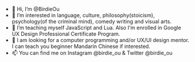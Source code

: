 - 👋 Hi, I’m @BirdieOu
- 👀 I’m interested in language, culture, philosophy(stoicism), psychology(of the criminal mind), comedy writing and visual arts.
- 🌱 I’m teaching myself JavaScript and Lua. Also I'm enrolled in Google UX Design Professional Certificate Program. 
- 💞️ I am looking for a computer programming and/or UX/UI design mentor. I can teach you beginner Mandarin Chinese if interested. 
- 📫 You can find me on Instagram @birdie_ou & Twitter @birdie_ou

